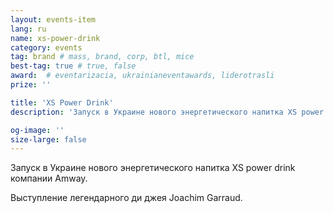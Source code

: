 ```yaml
---
layout: events-item
lang: ru
name: xs-power-drink
category: events
tag: brand # mass, brand, corp, btl, mice
best-tag: true # true, false
award:  # eventarizacia, ukrainianeventawards, liderotrasli
prize: ''

title: 'XS Power Drink'
description: 'Запуск в Украине нового энергетического напитка XS power drink компании Amway'

og-image: ''
size-large: false
---
```


Запуск в Украине нового энергетического напитка XS power drink компании Amway.

Выступление легендарного ди джея Joachim Garraud.

